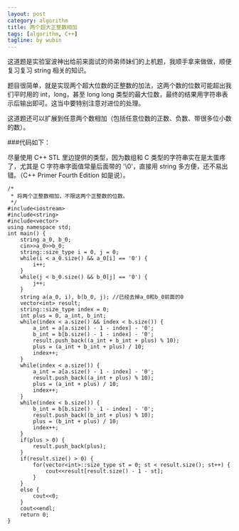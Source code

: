 ```yaml
---
layout: post
category: algorithm
title: 两个超大正整数相加
tags: [algorithm, C++]
tagline: by wubin
---
```


这道题是实验室波神出给前来面试的师弟师妹们的上机题，我顺手拿来做做，顺便复习复习 string 相关的知识。

题目很简单，就是实现两个超大位数的正整数的加法，这两个数的位数可能超出我们平时用的 int，long，甚至 long long 类型的最大位数，最终的结果用字符串表示后输出即可。这当中要特别注意对进位的处理。

<!--more-->

这道题还可以扩展到任意两个数相加（包括任意位数的正数、负数、带很多位小数的数）。


###代码如下：

尽量使用 C++ STL 里边提供的类型，因为数组和 C 类型的字符串实在是太蛋疼了，尤其是 C 字符串字面值常量后面带的 '\0'，直接用 string 多方便，还不易出错。（C++ Primer Fourth Edition 如是说）。

    /*
     * 将两个正整数相加，不限这两个正整数的位数。
     */
    #include<iostream>
    #include<string>
    #include<vector>
    using namespace std;
    int main() {
        string a_0, b_0;
        cin>>a_0>>b_0;
        string::size_type i = 0, j = 0;
        while(i < a_0.size() && a_0[i] == '0') {
            i++;
        }
        while(j < b_0.size() && b_0[j] == '0') {
            j++;
        }
        string a(a_0, i), b(b_0, j); //已经去掉a_0和b_0前面的0
        vector<int> result;
        string::size_type index = 0;
        int plus = 0, a_int, b_int;
        while(index < a.size() && index < b.size()) {
            a_int = a[a.size() - 1 - index] - '0';
            b_int = b[b.size() - 1 - index] - '0';
            result.push_back((a_int + b_int + plus) % 10);
            plus = (a_int + b_int + plus) / 10;
            index++;
        }
        while(index < a.size()) {
            a_int = a[a.size() - 1 - index] - '0';
            result.push_back((a_int + plus) % 10);
            plus = (a_int + plus) / 10;
            index++;
        }
        while(index < b.size()) {
            b_int = b[b.size() - 1 - index] - '0';
            result.push_back((b_int + plus) % 10);
            plus = (b_int + plus) / 10;
            index++;
        }
        if(plus > 0) {
            result.push_back(plus);
        }
        if(result.size() > 0) {
            for(vector<int>::size_type st = 0; st < result.size(); st++) {
                cout<<result[result.size() - 1 - st];
            }
        }
        else {
            cout<<0;
        }
        cout<<endl;
        return 0;
    }